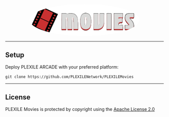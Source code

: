 <p align="center">
<kbd>
   <img src="/assets/images/banner.png" alt="PLEXILE Movies" style="border-radius: 50%; width: 350px;height: auto;">
</kbd>
</p>

---

## Setup

Deploy PLEXILE ARCADE with your preferred platform:

```
git clone https://github.com/PLEXILENetwork/PLEXILEMovies
```

---

## License

PLEXILE Movies is protected by copyright using the [Apache License 2.0](./LICENSE)
